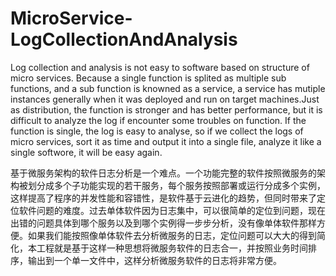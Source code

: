 # MicroService-LogCollectionAndAnalysis
Log collection and analysis is not easy to software based on structure of micro services. Because a single function is splited as multiple sub functions, and a sub function is knowned as a service,  a service has mutiple instances generally when it was deployed and run on target machines.Just as distribution, the function is stronger and has better performance, but it is difficult to analyze the log if encounter some troubles on function. If the function is single, the log is easy to analyse, so if we collect the logs of micro services, sort it as time and output it into  a single file, analyze it like a  single softwore, it will be easy again.

基于微服务架构的软件日志分析是一个难点。一个功能完整的软件按照微服务的架构被划分成多个子功能实现的若干服务，每个服务按照部署或运行分成多个实例，这样提高了程序的并发性能和容错性，是软件基于云进化的趋势，但同时带来了定位软件问题的难度。过去单体软件因为日志集中，可以很简单的定位到问题，现在出错的问题具体到哪个服务以及到哪个实例得一步步分析，没有像单体软件那样方便。如果我们能按照像单体软件去分析微服务的日志，定位问题可以大大的得到简化，本工程就是基于这样一种思想将微服务软件的日志合一，并按照业务时间排序，输出到一个单一文件中，这样分析微服务软件的日志将非常方便。
